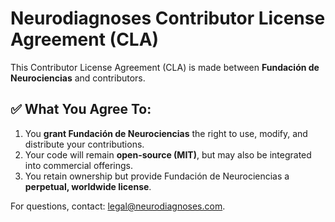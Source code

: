 # Neurodiagnoses Contributor License Agreement (CLA)

This Contributor License Agreement (CLA) is made between **Fundación de Neurociencias** and contributors.

## ✅ What You Agree To:
1. You **grant Fundación de Neurociencias** the right to use, modify, and distribute your contributions.
2. Your code will remain **open-source (MIT)**, but may also be integrated into commercial offerings.
3. You retain ownership but provide Fundación de Neurociencias a **perpetual, worldwide license**.

For questions, contact: [legal@neurodiagnoses.com](mailto:legal@neurodiagnoses.com).

